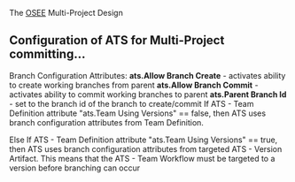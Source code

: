 The [OSEE](http://www.eclipse.org/osee) Multi-Project Design

## Configuration of ATS for Multi-Project committing...

Branch Configuration Attributes:
**ats.Allow Branch Create** - activates ability to create working
branches from parent
**ats.Allow Branch Commit** - activates ability to commit working
branches to parent
**ats.Parent Branch Id** - set to the branch id of the branch to
create/commit
If ATS - Team Definition attribute
"ats.Team Using Versions" == false, then ATS uses branch configuration
attributes from Team Definition.

Else If ATS - Team Definition
attribute "ats.Team Using Versions" == true, then ATS uses branch
configuration attributes from targeted ATS - Version
Artifact. This means that the ATS -
Team Workflow must be targeted to a
version before branching can occur